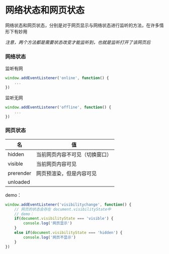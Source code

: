 # 网络状态和网页状态

网络状态和网页状态，分别是对于网页显示与网络状态进行监听的方法，在许多情形下有妙用

*注意，两个方法都是需要状态改变才能监听到，也就是监听打开了该网页后*

### 网络状态

监听有网

```javascript
window.addEventListener('online', function() {
    ...
})
```

监听无网

```javascript
window.addEventListener('offline', function() {
    ...
})
```

### 网页状态

| 名        | 值                             |
| --------- | ------------------------------ |
| hidden    | 当前网页内容不可见（切换窗口） |
| visible   | 当前网页内容可见               |
| prerender | 网页预渲染，但是内容可见       |
| unloaded  |                                |

demo：

```javascript
window.addEventListener('visibilitychange', function() {
    // 网页的状态会存在 document.visibilityState中
    // demo：
    if(document.visibilityState === 'visible') {
        console.log('网页显示')
    }
    else if(document.visibilityState === 'hidden') {
        console.log('网页不显示')
    }
})
```

